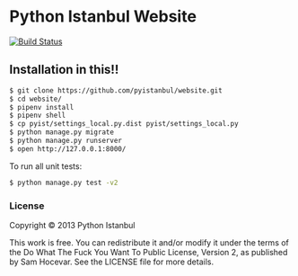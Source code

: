 # Python Istanbul Website

[![Build Status](https://travis-ci.org/pyistanbul/website.png?branch=master)](https://travis-ci.org/pyistanbul/website)

## Installation in this!!

```sh
$ git clone https://github.com/pyistanbul/website.git
$ cd website/
$ pipenv install
$ pipenv shell
$ cp pyist/settings_local.py.dist pyist/settings_local.py
$ python manage.py migrate
$ python manage.py runserver
$ open http://127.0.0.1:8000/
```

To run all unit tests:

```sh
$ python manage.py test -v2
```

### License

Copyright © 2013 Python Istanbul

This work is free. You can redistribute it and/or modify it under the
terms of the Do What The Fuck You Want To Public License, Version 2,
as published by Sam Hocevar. See the LICENSE file for more details.
